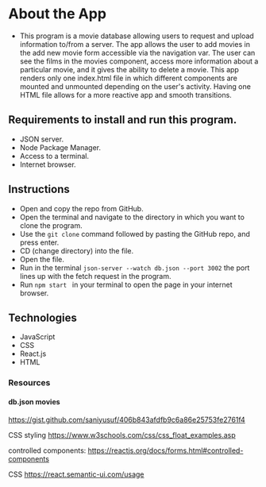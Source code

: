 # About the App
- This program is a movie database allowing users to request and upload information to/from a server. The app allows the user to add movies in the add new movie form accessible via the navigation var. The user can see the films in the movies component, access more information about a particular movie, and it gives the ability to delete a movie. This app renders only one index.html file in which different components are mounted and unmounted depending on the user's activity. Having one HTML file allows for a more reactive app and smooth transitions. 

## Requirements to install and run this program.
- JSON server.
- Node Package Manager. 
- Access to a terminal. 
- Internet browser. 

## Instructions
- Open and copy the repo from GitHub.
- Open the terminal and navigate to the directory in which you want to clone the program.
- Use the `git clone` command followed by pasting the GitHub repo, and press enter.
- CD (change directory) into the file.
- Open the file.
- Run in the terminal `json-server --watch db.json --port 3002` the port lines up with the fetch request in the program. 
- Run  `npm start ` in your terminal to open the page in your internet browser.

## Technologies
- JavaScript 
- CSS
- React.js
- HTML

### Resources #

#### db.json movies 
https://gist.github.com/saniyusuf/406b843afdfb9c6a86e25753fe2761f4

CSS styling 
https://www.w3schools.com/css/css_float_examples.asp

controlled components:
https://reactjs.org/docs/forms.html#controlled-components

CSS
https://react.semantic-ui.com/usage

